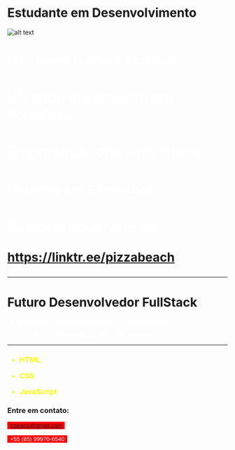 # Estudante em Desenvolvimento
![alt text](smart-icon-png-21.jpg)
<div class="lateral">

<h1 class="h1rr"> Me chamo Marcelo Santiago <h1>

<style> .h1rr {color: white} </style>

<style> .tuc {color: white;} </style>


<div class="tuc">

<h3>Vivendo atualmente em Fortaleza.
<h3>Empreendedor e Ambicioso
<h3> Fluente em Espanhol
<h3> Socio-propietrario da: 

</div>

https://linktr.ee/pizzabeach
<hr>

# Futuro Desenvolvedor FullStack


<div class="tec">

- Atualmente cursando programação na Digital College


- Focando em Front-end nas atuais ferramentas:
<hr>
</div>

</style>

<style> .trec {color: yellow</style>

<div class="trec">
<h3>

- HTML
- CSS
- JavaScript
  
  </div>
</div>

### Entre em contato:

<style> button {background-color:red; border: 2px; color: white}  
</style>

<button> stskaos@gmail.com </button>


<button> +55 (85) 99970-6540</button>
 
<style> .tec {color: White; text: none;} </style>
